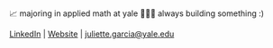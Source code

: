 📈 majoring in applied math at yale
👩🏽‍💻 always building something :)  

[LinkedIn](https://www.linkedin.com/in/juliette--garcia/) | [Website](https://juliettegarcia.com/) | juliette.garcia@yale.edu 


<!--
**juliette-garcia/juliette-garcia** is a ✨ _special_ ✨ repository because its `README.md` (this file) appears on your GitHub profile.

Here are some ideas to get you started:

- 🔭 I’m currently working on ...
- 🌱 I’m currently learning ...
- 👯 I’m looking to collaborate on ...
- 🤔 I’m looking for help with ...
- 💬 Ask me about ...
- 📫 How to reach me: ...
- 😄 Pronouns: ...
- ⚡ Fun fact: ...
-->
